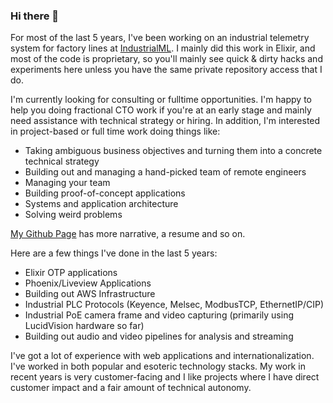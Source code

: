 ### Hi there 👋

For most of the last 5 years, I've been working on an industrial telemetry system for factory lines at [IndustrialML](https://www.industrialml.com/). I mainly did this work in Elixir, and most
of the code is proprietary, so you'll mainly see quick & dirty hacks and experiments here unless you have the same private repository
access that I do.

I'm currently looking for consulting or fulltime opportunities. I'm happy to help you doing fractional CTO work if you're at an early stage and mainly
need assistance with technical strategy or hiring. In addition, I'm interested in project-based or full time work doing things like:

* Taking ambiguous business objectives and turning them into a concrete technical strategy
* Building out and managing a hand-picked team of remote engineers
* Managing your team
* Building proof-of-concept applications
* Systems and application architecture
* Solving weird problems

[My Github Page](https://jasontrue.github.io/) has more narrative, a resume and so on.

Here are a few things I've done in the last 5 years:

* Elixir OTP applications
* Phoenix/Liveview Applications
* Building out AWS Infrastructure
* Industrial PLC Protocols (Keyence, Melsec, ModbusTCP, EthernetIP/CIP)
* Industrial PoE camera frame and video capturing (primarily using LucidVision hardware so far)
* Building out audio and video pipelines for analysis and streaming

I've got a lot of experience with web applications and internationalization. I've worked in both popular and esoteric technology stacks. My
work in recent years is very customer-facing and I like projects where I have direct customer impact and a fair amount of technical autonomy.
